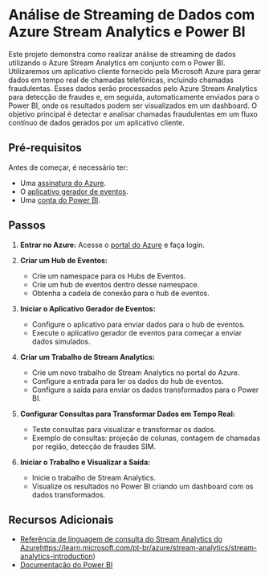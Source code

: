 # Análise de Streaming de Dados com Azure Stream Analytics e Power BI

Este projeto demonstra como realizar análise de streaming de dados utilizando o Azure Stream Analytics em conjunto com o Power BI. Utilizaremos um aplicativo cliente fornecido pela Microsoft Azure para gerar dados em tempo real de chamadas telefônicas, incluindo chamadas fraudulentas. Esses dados serão processados pelo Azure Stream Analytics para detecção de fraudes e, em seguida, automaticamente enviados para o Power BI, onde os resultados podem ser visualizados em um dashboard. O objetivo principal é detectar e analisar chamadas fraudulentas em um fluxo contínuo de dados gerados por um aplicativo cliente.

## Pré-requisitos
Antes de começar, é necessário ter:

- Uma [assinatura do Azure](https://azure.microsoft.com/pt-br/free/).
- O [aplicativo gerador de eventos](https://aka.ms/asatelcodatagen).
- Uma [conta do Power BI](https://powerbi.microsoft.com/pt-br/).

## Passos

1. **Entrar no Azure:**
   Acesse o [portal do Azure](https://portal.azure.com/) e faça login.

2. **Criar um Hub de Eventos:**
   - Crie um namespace para os Hubs de Eventos.
   - Crie um hub de eventos dentro desse namespace.
   - Obtenha a cadeia de conexão para o hub de eventos.

3. **Iniciar o Aplicativo Gerador de Eventos:**
   - Configure o aplicativo para enviar dados para o hub de eventos.
   - Execute o aplicativo gerador de eventos para começar a enviar dados simulados.

4. **Criar um Trabalho de Stream Analytics:**
   - Crie um novo trabalho de Stream Analytics no portal do Azure.
   - Configure a entrada para ler os dados do hub de eventos.
   - Configure a saída para enviar os dados transformados para o Power BI.

5. **Configurar Consultas para Transformar Dados em Tempo Real:**
   - Teste consultas para visualizar e transformar os dados.
   - Exemplo de consultas: projeção de colunas, contagem de chamadas por região, detecção de fraudes SIM.

6. **Iniciar o Trabalho e Visualizar a Saída:**
   - Inicie o trabalho de Stream Analytics.
   - Visualize os resultados no Power BI criando um dashboard com os dados transformados.

## Recursos Adicionais
- [Referência de linguagem de consulta do Stream Analytics do Azure](https://learn.microsoft.com/pt-br/azure/stream-analytics/stream-analytics-introduction)https://learn.microsoft.com/pt-br/azure/stream-analytics/stream-analytics-introduction)
- [Documentação do Power BI](https://docs.microsoft.com/pt-br/power-bi/)
